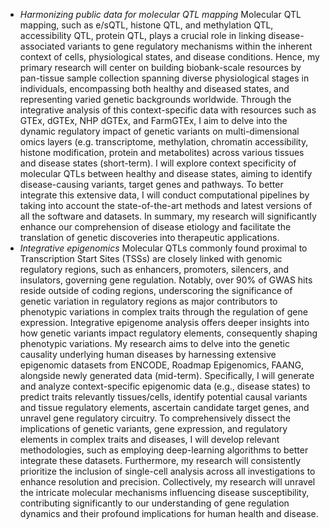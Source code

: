 - *Harmonizing public data for molecular QTL mapping*
  Molecular QTL mapping, such as e/sQTL, histone QTL, and methylation QTL, accessibility QTL, protein QTL, plays a crucial role in linking disease-associated variants to gene regulatory mechanisms within the inherent context of cells, physiological states, and disease conditions. Hence, my primary research will center on building biobank-scale resources by pan-tissue sample collection spanning diverse physiological stages in individuals, encompassing both healthy and diseased states, and representing varied genetic backgrounds worldwide. Through the integrative analysis of this context-specific data with resources such as GTEx, dGTEx, NHP dGTEx, and FarmGTEx, I aim to delve into the dynamic regulatory impact of genetic variants on multi-dimensional omics layers (e.g. transcriptome, methylation, chromatin accessibility, histone modification, protein and metabolites) across various tissues and disease states (short-term). I will explore context specificity of molecular QTLs between healthy and disease states, aiming to identify disease-causing variants, target genes and pathways. To better integrate this extensive data, I will conduct computational pipelines by taking into account the state-of-the-art methods and latest versions of all the software and datasets. In summary, my research will significantly enhance our comprehension of disease etiology and facilitate the translation of genetic discoveries into therapeutic applications.
- *Integrative epigenomics*
  Molecular QTLs commonly found proximal to Transcription Start Sites (TSSs) are closely linked with genomic regulatory regions, such as enhancers, promoters, silencers, and insulators, governing gene regulation. Notably, over 90% of GWAS hits reside outside of coding regions, underscoring the significance of genetic variation in regulatory regions as major contributors to phenotypic variations in complex traits through the regulation of gene expression. Integrative epigenome analysis offers deeper insights into how genetic variants impact regulatory elements, consequently shaping phenotypic variations. My research aims to delve into the genetic causality underlying human diseases by harnessing extensive epigenomic datasets from ENCODE, Roadmap Epigenomics, FAANG, alongside newly generated data (mid-term). Specifically, I will generate and analyze context-specific epigenomic data (e.g., disease states) to predict traits relevantly tissues/cells, identify potential causal variants and tissue regulatory elements, ascertain candidate target genes, and unravel gene regulatory circuitry. To comprehensively dissect the implications of genetic variants, gene expression, and regulatory elements in complex traits and diseases, I will develop relevant methodologies, such as employing deep-learning algorithms to better integrate these datasets. Furthermore, my research will consistently prioritize the inclusion of single-cell analysis across all investigations to enhance resolution and precision. Collectively, my research will unravel the intricate molecular mechanisms influencing disease susceptibility, contributing significantly to our understanding of gene regulation dynamics and their profound implications for human health and disease.
